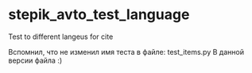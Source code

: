 # stepik_avto_test_language
Test to different langeus for cite

Вспомнил, что не изменил имя теста в файле: test_items.py
В данной версии файла :)